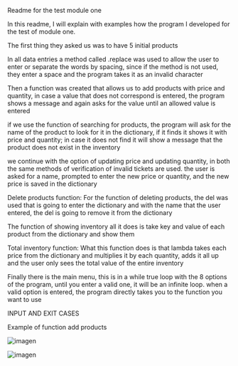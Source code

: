 Readme for the test module one

In this readme, I will explain with examples how the program I developed for the test of module one.


The first thing they asked us was to have 5 initial products

In all data entries a method called .replace was used to allow the user to enter or separate the words by spacing, since if the method is not used, they enter a space and the program takes it as an invalid character            

Then a function was created that allows us to add products with price and quantity, in case a value that does not correspond is entered, the program shows a message and again asks for the value until an allowed value is entered

if we use the function of searching for products, the program will ask for the name of the product to look for it in the dictionary, if it finds it shows it with price and quantity; in case it does not find it will show a message that the product does not exist in the inventory

we continue with the option of updating price and updating quantity, in both the same methods of verification of invalid tickets are used. the user is asked for a name, prompted to enter the new price or quantity, and the new price is saved in the dictionary


Delete products function:
For the function of deleting products, the del was used that is going to enter the dictionary and with the name that the user entered, the del is going to remove it from the dictionary

The function of showing inventory all it does is take key and value of each product from the dictionary and show them

Total inventory function:
What this function does is that lambda takes each price from the dictionary and multiplies it by each quantity, adds it all up and the user only sees the total value of the entire inventory

Finally there is the main menu, this is in a while true loop with the 8 options of the program, until you enter a valid one, it will be an infinite loop. when a valid option is entered, the program directly takes you to the function you want to use

INPUT AND EXIT CASES

Example of function add products


![imagen](https://github.com/user-attachments/assets/21d017f6-c3e8-4b45-8dc2-5611449b0595)


![imagen](https://github.com/user-attachments/assets/cdf2d4b1-5658-4f1f-86ca-f143a662cbfd)











